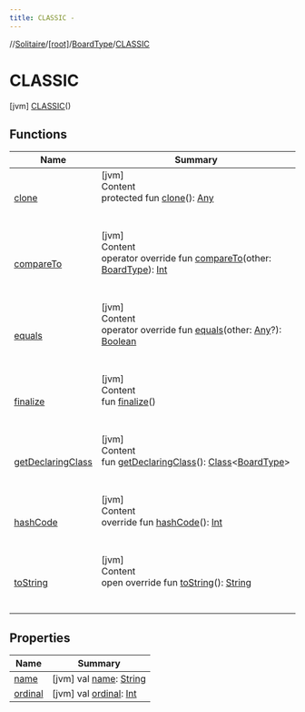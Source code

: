 ```yaml
---
title: CLASSIC -
---
```

//[Solitaire](../../../index.md)/[[root]](../../index.md)/[BoardType](../index.md)/[CLASSIC](index.md)



# CLASSIC  
 [jvm] [CLASSIC](index.md)()  
   


## Functions  
  
|  Name|  Summary| 
|---|---|
| <a name="kotlin/Enum/clone/#/PointingToDeclaration/"></a>[clone](../../-peg-type/-b-o-u-n-d-a-r-y/index.md#%5Bkotlin%2FEnum%2Fclone%2F%23%2FPointingToDeclaration%2F%5D%2FFunctions%2F-1335246095)| <a name="kotlin/Enum/clone/#/PointingToDeclaration/"></a>[jvm]  <br>Content  <br>protected fun [clone](../../-peg-type/-b-o-u-n-d-a-r-y/index.md#%5Bkotlin%2FEnum%2Fclone%2F%23%2FPointingToDeclaration%2F%5D%2FFunctions%2F-1335246095)(): [Any](https://kotlinlang.org/api/latest/jvm/stdlib/kotlin/-any/index.html)  <br><br><br>
| <a name="kotlin/Enum/compareTo/#BoardType/PointingToDeclaration/"></a>[compareTo](index.md#%5Bkotlin%2FEnum%2FcompareTo%2F%23BoardType%2FPointingToDeclaration%2F%5D%2FFunctions%2F-1335246095)| <a name="kotlin/Enum/compareTo/#BoardType/PointingToDeclaration/"></a>[jvm]  <br>Content  <br>operator override fun [compareTo](index.md#%5Bkotlin%2FEnum%2FcompareTo%2F%23BoardType%2FPointingToDeclaration%2F%5D%2FFunctions%2F-1335246095)(other: [BoardType](../index.md)): [Int](https://kotlinlang.org/api/latest/jvm/stdlib/kotlin/-int/index.html)  <br><br><br>
| <a name="kotlin/Enum/equals/#kotlin.Any?/PointingToDeclaration/"></a>[equals](../../-peg-type/-b-o-u-n-d-a-r-y/index.md#%5Bkotlin%2FEnum%2Fequals%2F%23kotlin.Any%3F%2FPointingToDeclaration%2F%5D%2FFunctions%2F-1335246095)| <a name="kotlin/Enum/equals/#kotlin.Any?/PointingToDeclaration/"></a>[jvm]  <br>Content  <br>operator override fun [equals](../../-peg-type/-b-o-u-n-d-a-r-y/index.md#%5Bkotlin%2FEnum%2Fequals%2F%23kotlin.Any%3F%2FPointingToDeclaration%2F%5D%2FFunctions%2F-1335246095)(other: [Any](https://kotlinlang.org/api/latest/jvm/stdlib/kotlin/-any/index.html)?): [Boolean](https://kotlinlang.org/api/latest/jvm/stdlib/kotlin/-boolean/index.html)  <br><br><br>
| <a name="kotlin/Enum/finalize/#/PointingToDeclaration/"></a>[finalize](../../-peg-type/-b-o-u-n-d-a-r-y/index.md#%5Bkotlin%2FEnum%2Ffinalize%2F%23%2FPointingToDeclaration%2F%5D%2FFunctions%2F-1335246095)| <a name="kotlin/Enum/finalize/#/PointingToDeclaration/"></a>[jvm]  <br>Content  <br>fun [finalize](../../-peg-type/-b-o-u-n-d-a-r-y/index.md#%5Bkotlin%2FEnum%2Ffinalize%2F%23%2FPointingToDeclaration%2F%5D%2FFunctions%2F-1335246095)()  <br><br><br>
| <a name="kotlin/Enum/getDeclaringClass/#/PointingToDeclaration/"></a>[getDeclaringClass](../../-peg-type/-b-o-u-n-d-a-r-y/index.md#%5Bkotlin%2FEnum%2FgetDeclaringClass%2F%23%2FPointingToDeclaration%2F%5D%2FFunctions%2F-1335246095)| <a name="kotlin/Enum/getDeclaringClass/#/PointingToDeclaration/"></a>[jvm]  <br>Content  <br>fun [getDeclaringClass](../../-peg-type/-b-o-u-n-d-a-r-y/index.md#%5Bkotlin%2FEnum%2FgetDeclaringClass%2F%23%2FPointingToDeclaration%2F%5D%2FFunctions%2F-1335246095)(): [Class](https://docs.oracle.com/javase/8/docs/api/java/lang/Class.html)<[BoardType](../index.md)>  <br><br><br>
| <a name="kotlin/Enum/hashCode/#/PointingToDeclaration/"></a>[hashCode](../../-peg-type/-b-o-u-n-d-a-r-y/index.md#%5Bkotlin%2FEnum%2FhashCode%2F%23%2FPointingToDeclaration%2F%5D%2FFunctions%2F-1335246095)| <a name="kotlin/Enum/hashCode/#/PointingToDeclaration/"></a>[jvm]  <br>Content  <br>override fun [hashCode](../../-peg-type/-b-o-u-n-d-a-r-y/index.md#%5Bkotlin%2FEnum%2FhashCode%2F%23%2FPointingToDeclaration%2F%5D%2FFunctions%2F-1335246095)(): [Int](https://kotlinlang.org/api/latest/jvm/stdlib/kotlin/-int/index.html)  <br><br><br>
| <a name="kotlin/Enum/toString/#/PointingToDeclaration/"></a>[toString](../../-peg-type/-b-o-u-n-d-a-r-y/index.md#%5Bkotlin%2FEnum%2FtoString%2F%23%2FPointingToDeclaration%2F%5D%2FFunctions%2F-1335246095)| <a name="kotlin/Enum/toString/#/PointingToDeclaration/"></a>[jvm]  <br>Content  <br>open override fun [toString](../../-peg-type/-b-o-u-n-d-a-r-y/index.md#%5Bkotlin%2FEnum%2FtoString%2F%23%2FPointingToDeclaration%2F%5D%2FFunctions%2F-1335246095)(): [String](https://kotlinlang.org/api/latest/jvm/stdlib/kotlin/-string/index.html)  <br><br><br>


## Properties  
  
|  Name|  Summary| 
|---|---|
| <a name="/BoardType.CLASSIC/name/#/PointingToDeclaration/"></a>[name](name.md)| <a name="/BoardType.CLASSIC/name/#/PointingToDeclaration/"></a> [jvm] val [name](name.md): [String](https://kotlinlang.org/api/latest/jvm/stdlib/kotlin/-string/index.html)   <br>
| <a name="/BoardType.CLASSIC/ordinal/#/PointingToDeclaration/"></a>[ordinal](ordinal.md)| <a name="/BoardType.CLASSIC/ordinal/#/PointingToDeclaration/"></a> [jvm] val [ordinal](ordinal.md): [Int](https://kotlinlang.org/api/latest/jvm/stdlib/kotlin/-int/index.html)   <br>

